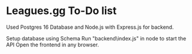 # Leagues.gg To-Do list

Used Postgres 16 Database and Node.js with Express.js for backend.

Setup database using Schema
Run "backend\index.js" in node to start the API
Open the frontend in any browser.
